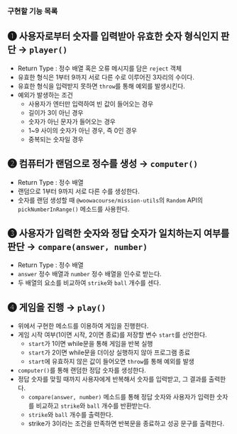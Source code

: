 ### 구현할 기능 목록

## ➊ 사용자로부터 숫자를 입력받아 유효한 숫자 형식인지 판단 → `player()`

- Return Type : 정수 배열 혹은 오류 메시지를 담은 `reject` 객체
- 유효한 형식은 1부터 9까지 서로 다른 수로 이루어진 3자리의 수이다.
- 유효한 형식을 입력받지 못하면 `throw`를 통해 예외를 발생시킨다.
- 예외가 발생하는 조건
    - 사용자가 엔터만 입력하여 빈 값이 들어오는 경우
    - 길이가 3이 아닌 경우
    - 숫자가 아닌 문자가 들어오는 경우
    - 1~9 사이의 숫자가 아닌 경우, 즉 0인 경우
    - 중복되는 숫자일 경우

## ➋ 컴퓨터가 랜덤으로 정수를 생성 → `computer()`

- Return Type : 정수 배열
- 랜덤으로 1부터 9까지 서로 다른 수를 생성한다.
- 숫자를 랜덤 생성할 때 `@woowacourse/mission-utils`의 `Random` API의 `pickNumberInRange()` 메소드를 사용한다.

## ➌ 사용자가 입력한 숫자와 정답 숫자가 일치하는지 여부를 판단 → `compare(answer, number)`

- Return Type : 정수 배열
- `answer` 정수 배열과 `number` 정수 배열을 인수로 받는다.
- 두 배열의 요소를 비교하여 `strike`와 `ball` 개수를 센다.

## ➍ 게임을 진행 → `play()`

- 위에서 구현한 메소드를 이용하여 게임을 진행한다.
- 게임 시작 여부(1이면 시작, 2이면 종료)를 저장할 변수 `start`를 선언한다.
    - `start`가 1이면 while문을 통해 게임을 반복 실행
    - `start`가 2이면 while문을 더이상 실행하지 않아 프로그램 종료
    - `start`에 유효하지 않은 값이 들어오면 `throw`를 통해 예외를 발생
- `computer()`를 통해 랜덤한 정답 숫자를 생성한다.
- 정답 숫자를 맞힐 때까지 사용자에게 반복해서 숫자를 입력받고, 그 결과를 출력한다.
    - `compare(answer, number)` 메소드를 통해 정답 숫자와 사용자가 입력한 숫자를 비교하고 `strike`와 `ball` 개수를 반환받는다.
    - `strike`와 `ball` 개수를 출력한다.
    - strike가 3이라는 조건을 만족하면 반복문을 종료하고 성공 문구를 출력한다.